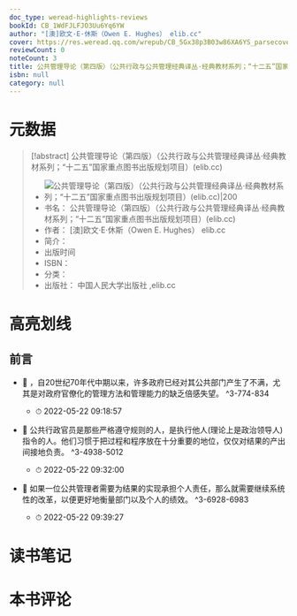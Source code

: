 ```yaml
---
doc_type: weread-highlights-reviews
bookId: CB_1WdFJLFJO3Uu6Yq6YW
author: "[澳]欧文·E·休斯（Owen E. Hughes） elib.cc"
cover: https://res.weread.qq.com/wrepub/CB_5Gx38p3B03w86XA6YS_parsecover
reviewCount: 0
noteCount: 3
title: 公共管理导论（第四版）（公共行政与公共管理经典译丛·经典教材系列；“十二五”国家重点图书出版规划项目）(elib.cc)
isbn: null
category: null
---
```

# 元数据
> [!abstract] 公共管理导论（第四版）（公共行政与公共管理经典译丛·经典教材系列；“十二五”国家重点图书出版规划项目）(elib.cc)
> - ![ 公共管理导论（第四版）（公共行政与公共管理经典译丛·经典教材系列；“十二五”国家重点图书出版规划项目）(elib.cc)|200](https://res.weread.qq.com/wrepub/CB_5Gx38p3B03w86XA6YS_parsecover)
> - 书名： 公共管理导论（第四版）（公共行政与公共管理经典译丛·经典教材系列；“十二五”国家重点图书出版规划项目）(elib.cc)
> - 作者： [澳]欧文·E·休斯（Owen E. Hughes） elib.cc
> - 简介： 
> - 出版时间 
> - ISBN： 
> - 分类： 
> - 出版社： 中国人民大学出版社 ,elib.cc

# 高亮划线

## 前言


- 📌 ，自20世纪70年代中期以来，许多政府已经对其公共部门产生了不满，尤其是对政府官僚化的管理方法和管理能力的缺乏倍感失望。 ^3-774-834
    - ⏱ 2022-05-22 09:18:57 

- 📌 公共行政官员是那些严格遵守规则的人，是执行他人(理论上是政治领导人)指令的人。他们习惯于把过程和程序放在十分重要的地位，仅仅对结果的产出间接地负责。 ^3-4938-5012
    - ⏱ 2022-05-22 09:32:00 

- 📌 如果一位公共管理者需要为结果的实现承担个人责任，那么就需要继续系统性的改革，以便更好地衡量部门以及个人的绩效。 ^3-6928-6983
    - ⏱ 2022-05-22 09:39:27 
# 读书笔记

# 本书评论
